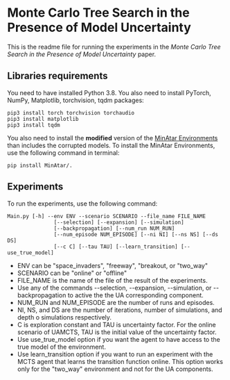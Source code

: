 # Monte Carlo Tree Search in the Presence of Model Uncertainty
This is the readme file for running the experiments in the *Monte Carlo Tree Search in the Presence of Model Uncertainty* paper.

## Libraries requirements
You need to have installed Python 3.8. You also need to install PyTorch, NumPy, Matplotlib, torchvision, tqdm packages:

```
pip3 install torch torchvision torchaudio
pip3 install matplotlib
pip3 install tqdm
```
You also need to install the **modified** version of the [MinAtar Environments](https://github.com/kenjyoung/MinAtar) than includes the corrupted models. To install the MinAtar Environments, use the following command in terminal:
```
pip install MinAtar/.
```

## Experiments
To run the experiments, use the following command:

```
Main.py [-h] --env ENV --scenario SCENARIO --file_name FILE_NAME
               [--selection] [--expansion] [--simulation]
               [--backpropagation] [--num_run NUM_RUN]
               [--num_episode NUM_EPISODE] [--ni NI] [--ns NS] [--ds DS]
               [--c C] [--tau TAU] [--learn_transition] [--use_true_model]
```
- ENV can be "space_invaders", "freeway", "breakout, or "two_way"
- SCENARIO can be "online" or "offline"
- FILE_NAME is the name of the file of the result of the experiments.
- Use any of the commands --selection, --expansion, --simulation, or --backpropagation to active the the UA corresponding component.
- NUM_RUN and NUM_EPISODE are the number of runs and episodes.
- NI, NS, and DS are the number of iterations, number of simulations, and depth o simulations respectively.
- C is exploration constant and TAU is uncertainty factor. For the online scenario of UAMCTS, TAU is the initial value of the uncertainty factor. 
- Use use_true_model option if you want the agent to have access to the true model of the environment.
- Use learn_transition option if you want to run an experiment with the MCTS agent that learns the transition function online. This option works only for the "two_way" environment and not for the UA components.




